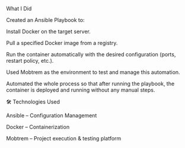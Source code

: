What I Did

Created an Ansible Playbook to:

Install Docker on the target server.

Pull a specified Docker image from a registry.

Run the container automatically with the desired configuration (ports, restart policy, etc.).

Used Mobtrem as the environment to test and manage this automation.

Automated the whole process so that after running the playbook, the container is deployed and running without any manual steps.

🛠️ Technologies Used

Ansible – Configuration Management

Docker – Containerization

Mobtrem – Project execution & testing platform
